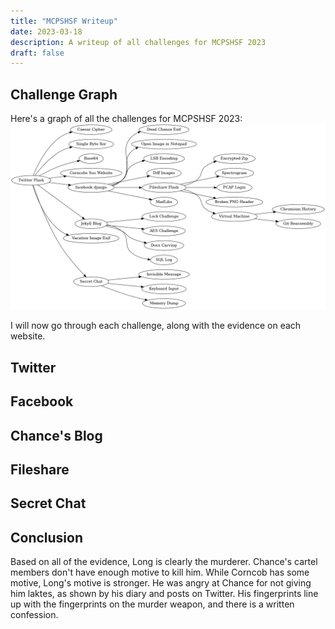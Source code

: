 ```yaml
---
title: "MCPSHSF Writeup"
date: 2023-03-18
description: A writeup of all challenges for MCPSHSF 2023
draft: false
---
```


## Challenge Graph

Here's a graph of all the challenges for MCPSHSF 2023:
![evidence](/static/evidence.png)

I will now go through each challenge, along with the evidence on each website.

## Twitter

## Facebook

## Chance's Blog

## Fileshare

## Secret Chat

## Conclusion
Based on all of the evidence, Long is clearly the murderer. Chance's cartel members don't have enough motive to kill him. While Corncob has some motive, Long's motive is stronger. He was angry at Chance for not giving him laktes, as shown by his diary and posts on Twitter. His fingerprints line up with the fingerprints on the murder weapon, and there is a written confession.  

